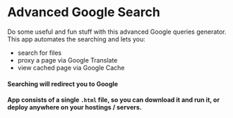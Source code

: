 # Advanced Google Search
Do some useful and fun stuff with this advanced Google queries generator.
This app automates the searching and lets you:
- search for files
- proxy a page via Google Translate
- view cached page via Google Cache

#### Searching will redirect you to Google
#### App consists of a single `.html` file, so you can download it and run it, or deploy anywhere on your hostings / servers.

